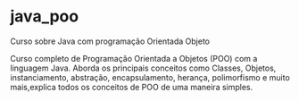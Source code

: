 # java_poo
Curso sobre Java com programação Orientada Objeto

Curso completo de Programação Orientada a Objetos (POO) com a linguagem Java. Aborda os principais conceitos como Classes, Objetos, instanciamento, abstração, encapsulamento, herança, polimorfismo e muito mais,explica todos os conceitos de POO de uma maneira simples.
